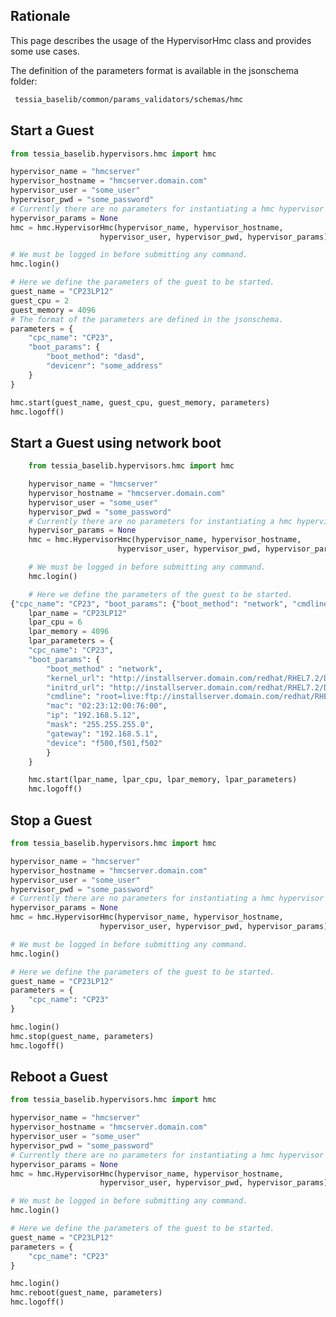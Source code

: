 <!--
Copyright 2016, 2017 IBM Corp.

Licensed under the Apache License, Version 2.0 (the "License");
you may not use this file except in compliance with the License.
You may obtain a copy of the License at

   http://www.apache.org/licenses/LICENSE-2.0

Unless required by applicable law or agreed to in writing, software
distributed under the License is distributed on an "AS IS" BASIS,
WITHOUT WARRANTIES OR CONDITIONS OF ANY KIND, either express or implied.
See the License for the specific language governing permissions and
limitations under the License.
-->
## Rationale

This page describes the usage of the HypervisorHmc class and provides some use cases.

The definition of the parameters format is available in the jsonschema folder:

```bash
 tessia_baselib/common/params_validators/schemas/hmc
```

## Start a Guest

```python
from tessia_baselib.hypervisors.hmc import hmc

hypervisor_name = "hmcserver"
hypervisor_hostname = "hmcserver.domain.com"
hypervisor_user = "some_user"
hypervisor_pwd = "some_password"
# Currently there are no parameters for instantiating a hmc hypervisor
hypervisor_params = None
hmc = hmc.HypervisorHmc(hypervisor_name, hypervisor_hostname,
                    hypervisor_user, hypervisor_pwd, hypervisor_params)

# We must be logged in before submitting any command.
hmc.login()

# Here we define the parameters of the guest to be started.
guest_name = "CP23LP12"
guest_cpu = 2
guest_memory = 4096
# The format of the parameters are defined in the jsonschema.
parameters = {
    "cpc_name": "CP23",
    "boot_params": {
        "boot_method": "dasd",
        "devicenr": "some_address"
    }
}

hmc.start(guest_name, guest_cpu, guest_memory, parameters)
hmc.logoff()
```

## Start a Guest using network boot

```python
	from tessia_baselib.hypervisors.hmc import hmc

	hypervisor_name = "hmcserver"
	hypervisor_hostname = "hmcserver.domain.com"
	hypervisor_user = "some_user"
	hypervisor_pwd = "some_password"
	# Currently there are no parameters for instantiating a hmc hypervisor
	hypervisor_params = None
	hmc = hmc.HypervisorHmc(hypervisor_name, hypervisor_hostname,
						hypervisor_user, hypervisor_pwd, hypervisor_params)

	# We must be logged in before submitting any command.
	hmc.login()

    # Here we define the parameters of the guest to be started.
{"cpc_name": "CP23", "boot_params": {"boot_method": "network", "cmdline": cmdline, "kernel_url": kernel, "initrd_url": initrd, "mac": "02:23:12:00:76:00", "ip": "192.168.5.12", "mask": "255.255.255.0", "gateway": "192.168.5.1", "device": "f500,f501,f502"}})
    lpar_name = "CP23LP12"
    lpar_cpu = 6
    lpar_memory = 4096
    lpar_parameters = {
	"cpc_name": "CP23",
	"boot_params": {
		"boot_method" : "network",
		"kernel_url": "http://installserver.domain.com/redhat/RHEL7.2/DVD/images/kernel.img",
		"initrd_url": "http://installserver.domain.com/redhat/RHEL7.2/DVD/images/initrd.img",
		"cmdline": "root=live:ftp://installserver.domain.com/redhat/RHEL7.2/DVD/images/install.img ro ramdisk_size=50000 cio_ignore=all, !condev rd.dasd=0.0.7e2c, readonly=0 rd.znet=qeth,0.0.f500,0.0.f501,0.0.f502,layer2=1 ip=192.168.5.12::192.168.5.1:255.255.255.0:cp23lp12:enccw0.0.f500:none nameserver=192.168.15.241 searchdns=domain.com inst.ks=http://installserver.domain.com/ks.file inst.vnc inst.vncpassword=",
		"mac": "02:23:12:00:76:00",
		"ip": "192.168.5.12",
		"mask": "255.255.255.0",
		"gateway": "192.168.5.1",
		"device": "f500,f501,f502"
		}
	}

    hmc.start(lpar_name, lpar_cpu, lpar_memory, lpar_parameters)
	hmc.logoff()
```

## Stop a Guest
```python
from tessia_baselib.hypervisors.hmc import hmc

hypervisor_name = "hmcserver"
hypervisor_hostname = "hmcserver.domain.com"
hypervisor_user = "some_user"
hypervisor_pwd = "some_password"
# Currently there are no parameters for instantiating a hmc hypervisor
hypervisor_params = None
hmc = hmc.HypervisorHmc(hypervisor_name, hypervisor_hostname,
                    hypervisor_user, hypervisor_pwd, hypervisor_params)

# We must be logged in before submitting any command.
hmc.login()

# Here we define the parameters of the guest to be started.
guest_name = "CP23LP12"
parameters = {
    "cpc_name": "CP23"
}

hmc.login()
hmc.stop(guest_name, parameters)
hmc.logoff()
```
## Reboot a Guest
```python
from tessia_baselib.hypervisors.hmc import hmc

hypervisor_name = "hmcserver"
hypervisor_hostname = "hmcserver.domain.com"
hypervisor_user = "some_user"
hypervisor_pwd = "some_password"
# Currently there are no parameters for instantiating a hmc hypervisor
hypervisor_params = None
hmc = hmc.HypervisorHmc(hypervisor_name, hypervisor_hostname,
                    hypervisor_user, hypervisor_pwd, hypervisor_params)

# We must be logged in before submitting any command.
hmc.login()

# Here we define the parameters of the guest to be started.
guest_name = "CP23LP12"
parameters = {
    "cpc_name": "CP23"
}

hmc.login()
hmc.reboot(guest_name, parameters)
hmc.logoff()
```

